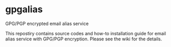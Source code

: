 gpgalias
========

GPG/PGP encrypted email alias service

This repostiry contains source codes and how-to installation guide for email alias service with GPG/PGP encryption. Please see the wiki for the details.  
